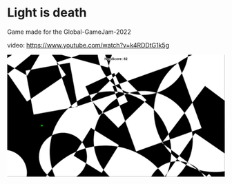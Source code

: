 # Light is death

Game made for the Global-GameJam-2022

video: https://www.youtube.com/watch?v=k4RDDtG1k5g

![Alt text](./resources/light-is-death.png?raw=true)
